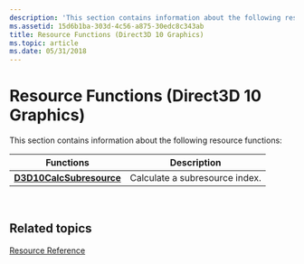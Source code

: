 ```yaml
---
description: 'This section contains information about the following resource functions:'
ms.assetid: 15d6b1ba-303d-4c56-a875-30edc8c343ab
title: Resource Functions (Direct3D 10 Graphics)
ms.topic: article
ms.date: 05/31/2018
---
```


# Resource Functions (Direct3D 10 Graphics)

This section contains information about the following resource functions:



| Functions                                            | Description                    |
|------------------------------------------------------|--------------------------------|
| [**D3D10CalcSubresource**](/windows/desktop/api/D3D10/nf-d3d10-d3d10calcsubresource) | Calculate a subresource index. |



 

## Related topics

<dl> <dt>

[Resource Reference](d3d10-graphics-reference-resource.md)
</dt> </dl>

 

 



